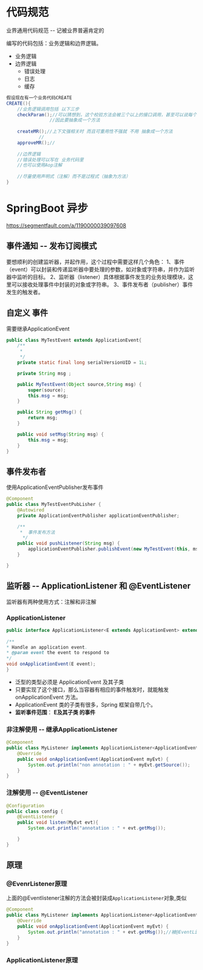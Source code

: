 # 代码规范

业界通用代码规范 -- 记被业界普遍肯定的

编写的代码包括：业务逻辑和边界逻辑。

- 业务逻辑
- 边界逻辑
  - 错误处理
  - 日志
  - 缓存

~~~JAVA
假设现在有一个业务代码CREATE
CREATE(){
    //业务逻辑调用包括 以下三步
    checkParam();//可以猜想到，这个校验方法会被三个以上的接口调用，甚至可以说每个接口调用前都要调用这个方法。
    			//因此要抽象成一个方法
    
    createMR();//上下文强相关时 而且可重用性不强就 不用 抽象成一个方法
    		//
    approveMR();//
    
    //边界逻辑
    //错误处理可以写在 业务代码里
    //也可以使用Aop注解 
    
    //尽量使用声明式（注解）而不是过程式（抽象为方法）
}
~~~



# SpringBoot 异步

https://segmentfault.com/a/1190000039097608

## 事件通知 --  发布订阅模式

要想顺利的创建监听器，并起作用，这个过程中需要这样几个角色：
1、事件（event）可以封装和传递监听器中要处理的参数，如对象或字符串，并作为监听器中监听的目标。
2、监听器（listener）具体根据事件发生的业务处理模块，这里可以接收处理事件中封装的对象或字符串。
3、事件发布者（publisher）事件发生的触发者。

## 自定义 事件

需要继承ApplicationEvent

~~~java
public class MyTestEvent extends ApplicationEvent{
    /**
     * 
     */
    private static final long serialVersionUID = 1L;

    private String msg ;

    public MyTestEvent(Object source,String msg) {
        super(source);
        this.msg = msg;
    }

    public String getMsg() {
        return msg;
    }

    public void setMsg(String msg) {
        this.msg = msg;
    }
}
~~~

## 事件发布者

使用ApplicationEventPublisher发布事件

~~~java
@Component
public class MyTestEventPubLisher {
    @Autowired
    private ApplicationEventPublisher applicationEventPublisher;

    /**
     *  事件发布方法
      */
    public void pushListener(String msg) {
        applicationEventPublisher.publishEvent(new MyTestEvent(this, msg));
    }

}
~~~

## 监听器 -- ApplicationListener 和 @EventListener

监听器有两种使用方式：注解和非注解

### ApplicationListener

~~~java
public interface ApplicationListener<E extends ApplicationEvent> extends EventListener {
 
/**
* Handle an application event.
* @param event the event to respond to
*/
void onApplicationEvent(E event);
}
~~~

- 泛型的类型必须是 ApplicationEvent 及其子类
- 只要实现了这个接口，那么当容器有相应的事件触发时，就能触发 onApplicationEvent 方法。
- ApplicationEvent 类的子类有很多，Spring 框架自带几个。
- **监听事件范围**： **E及其子类 的事件**

### 非注解使用 -- 继承ApplicationListener

~~~java
@Component
public class MyListener implements ApplicationListener<ApplicationEvent> {
    @Override
    public void onApplicationEvent(ApplicationEvent myEvt) {
        System.out.println("non annotation : " + myEvt.getSource());
    }
}
~~~

### 注解使用 -- @EventListener

~~~java
@Configuration
public class config {
    @EventListener
    public void listen(MyEvt evt){
        System.out.println("annotation : " + evt.getMsg());

    }
}
~~~

## 原理

### @EvenrListener原理

上面的@Eventlistener注解的方法会被封装成`ApplicationListener`对象,类似

~~~java
@Component
public class MyListener implements ApplicationListener<ApplicationEvent> {
    @Override
    public void onApplicationEvent(ApplicationEvent myEvt) {
        System.out.println("annotation : " + evt.getMsg());//被@EventListener注解方法
    }
}
~~~

### ApplicationListener原理